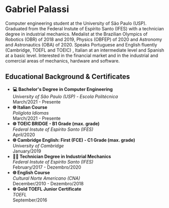 # Gabriel Palassi
Computer engineering student at the University of São Paulo (USP). Graduated from the Federal Instute of Espírito Santo (IFES) with a technician degree in industrial mechanics. Medalist at the Brazilian Olympics of Robotics (OBR) of 2018 and 2019, Physics (OBFEP) of 2020 and Astronomy and Astronautics (OBA) of 2020. Speaks Portuguese and English fluently (Cambridge, TOEFL and TOEIC) , Italian at an intermediate level and Spanish at a basic level. Interested in the financial market and in the industrial and comercial areas of mechanics, hardware and software.

## Educational Background & Certificates
* **💻 Bachelor's Degree in Computer Engineering**<br>
  _University of São Paulo (USP) - Escola Politécnica_<br>
  March/2021 - Presente
* **🌐 Italian Course**<br>
  _Poliglota Idiomas_<br>
  March/2021 - Presente
* **🌐 TOEIC BRIDGE - B1 Grade (max. grade)**<br>
  _Federal Instute of Espírito Santo (IFES)_<br>
  April/2020
* **🌐 Cambridge English: First (FCE) - C1 Grade (max. grade)**<br>
  _University of Cambridge_<br>
  January/2019
* **🧑‍🔧 Technician Degree in Industrial Mechanics**<br>
  _Federal Instute of Espírito Santo (IFES)_<br>
  February/2017 - Dezembro/2020
* **🌐 English Course**<br>
  _Cultural Norte Americano (CNA)_<br>
  December/2010 - Dezembro/2018
* **🌐 Gold TOEFL Junior Certificate**<br>
  _TOEFL_<br>
  September/2016

